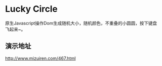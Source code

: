# Lucky Circle
原生Javascript操作Dom生成随机大小，随机颜色，不重叠的小圆圆，按下键盘飞起来~。
## 演示地址
http://www.mizuiren.com/467.html
